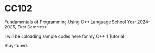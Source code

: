 # CC102
Fundamentals of Programming Using C++ Language
School Year 2024-2025, First Semester

I will be uploading sample codes here for my C++ 1 Tutorial

Stay-tuned.
